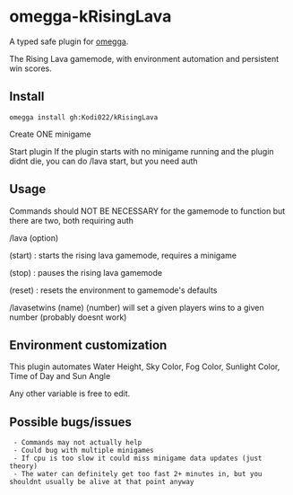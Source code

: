 # omegga-kRisingLava
A typed safe plugin for [omegga](https://github.com/brickadia-community/omegga).

The Rising Lava gamemode, with environment automation and persistent win scores.

## Install
`omegga install gh:Kodi022/kRisingLava`

Create ONE minigame

Start plugin
     If the plugin starts with no minigame running and the plugin didnt die, you can do 
   /lava start, but you need auth

## Usage
Commands should NOT BE NECESSARY for the gamemode to function but there are two, both requiring auth

/lava (option)
   
(start) : starts the rising lava gamemode, requires a minigame
   
(stop) : pauses the rising lava gamemode
   
(reset) : resets the environment to gamemode's defaults

/lavasetwins (name) (number)
     will set a given players wins to a given number (probably doesnt work)

## Environment customization
This plugin automates Water Height, Sky Color, Fog Color, Sunlight Color, Time of Day and Sun Angle

Any other variable is free to edit.
## Possible bugs/issues
     - Commands may not actually help
     - Could bug with multiple minigames
     - If cpu is too slow it could miss minigame data updates (just theory)
     - The water can definitely get too fast 2+ minutes in, but you shouldnt usually be alive at that point anyway


